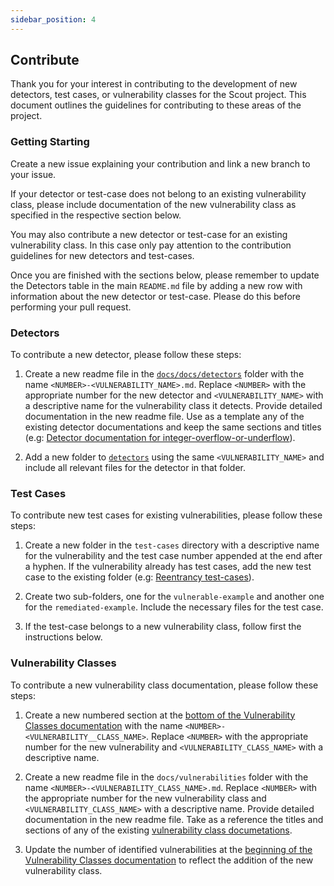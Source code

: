 ```yaml
---
sidebar_position: 4
---
```


## Contribute

Thank you for your interest in contributing to the development of new detectors, test cases, or vulnerability classes for the Scout project. This document outlines the guidelines for contributing to these areas of the project.

### Getting Starting

Create a new issue explaining your contribution and link a new branch to your issue. 

If your detector or test-case does not belong to an existing vulnerability class, please include documentation of the new vulnerability class as specified in the respective section below. 

You may also contribute a new detector or test-case for an existing vulnerability class. In this case only pay attention to the contribution guidelines for new detectors and test-cases.

Once you are finished with the sections below, please remember to update the Detectors table in the main `README.md` file by adding a new row with information about the new detector or test-case. Please do this before performing your pull request.


### Detectors

To contribute a new detector, please follow these steps:

1. Create a new readme file in the [`docs/docs/detectors`](https://github.com/CoinFabrik/scout/tree/main/docs/docs/detectors) folder with the name `<NUMBER>-<VULNERABILITY_NAME>.md`. Replace `<NUMBER>` with the appropriate number for the new detector and `<VULNERABILITY_NAME>` with a descriptive name for the vulnerability class it detects. Provide detailed documentation in the new readme file. Use as a template any of the existing detector documentations and keep the same sections and titles (e.g: [Detector documentation for integer-overflow-or-underflow](https://github.com/CoinFabrik/scout/blob/main/docs/docs/detectors/1-integer-overflow-or-underflow.md)).

2. Add a new folder to [`detectors`](https://github.com/CoinFabrik/scout/tree/main/detectors) using the same `<VULNERABILITY_NAME>` and include all relevant files for the detector in that folder.

### Test Cases

To contribute new test cases for existing vulnerabilities, please follow these steps:

1. Create a new folder in the `test-cases` directory with a descriptive name for the vulnerability and the test case number appended at the end after a hyphen. If the vulnerability already has test cases, add the new test case to the existing folder (e.g: [Reentrancy test-cases](https://github.com/CoinFabrik/scout/tree/main/test-cases/reentrancy)).

2. Create two sub-folders, one for the `vulnerable-example` and another one for the `remediated-example`. Include the necessary files for the test case.

3. If the test-case belongs to a new vulnerability class, follow first the instructions below. 


### Vulnerability Classes

To contribute a new vulnerability class documentation, please follow these steps:

1. Create a new numbered section at the [bottom of the Vulnerability Classes documentation](https://github.com/CoinFabrik/scout/blob/main/docs/docs/vulnerabilities/README.md#vulnerability-classes) with the name `<NUMBER>-<VULNERABILITY__CLASS_NAME>`. Replace `<NUMBER>` with the appropriate number for the new vulnerability and `<VULNERABILITY_CLASS_NAME>` with a descriptive name.

2. Create a new readme file in the `docs/vulnerabilities` folder with the name `<NUMBER>-<VULNERABILITY_CLASS_NAME>.md`. Replace `<NUMBER>` with the appropriate number for the new vulnerability class and `<VULNERABILITY_CLASS_NAME>` with a descriptive name. Provide detailed documentation in the new readme file. Take as a reference the titles and sections of any of the existing [vulnerability class documetations](https://github.com/CoinFabrik/scout/tree/main/docs/docs/vulnerabilities).

3. Update the number of identified vulnerabilities at the [beginning of the Vulnerability Classes documentation](https://github.com/CoinFabrik/scout/blob/main/docs/docs/vulnerabilities/README.md#vulnerability-classes) to reflect the addition of the new vulnerability class.



